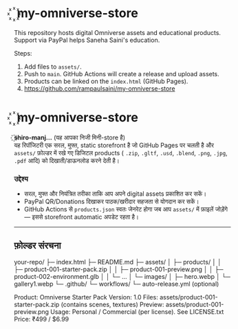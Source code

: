 # ꙰ my-omniverse-store

This repository hosts digital Omniverse assets and educational products.  
Support via PayPal helps Saneha Saini's education.

Steps:
1. Add files to `assets/`.
2. Push to `main`. GitHub Actions will create a release and upload assets.
3. Products can be linked on the `index.html` (GitHub Pages).
4. https://github.com/rampaulsaini/my-omniverse-store
# ꙰ my-omniverse-store

**꙰shiro-manj…** (यह आपका निजी मिनी-store है)  
यह रिपॉजिटरी एक सरल, मुफ्त, static storefront है जो GitHub Pages पर चलती है और `assets/` फ़ोल्डर में रखे गए डिजिटल products ( `.zip`, `.gltf`, `.usd`, `.blend`, `.png`, `.jpg`, `.pdf` आदि) को दिखाती/डाऊनलोड करने देती है।

### उद्देश्य
- सरल, मुफ्त और नियंत्रित तरीका ताकि आप अपने digital assets प्रकाशित कर सकें।  
- PayPal QR/Donations दिखाकर पाठक/खरीदार सहजता से योगदान कर सकें।  
- GitHub Actions से `products.json` स्वतः जेनरेट होगा जब आप `assets/` में फ़ाइलें जोड़ेंगे — इससे storefront automatic अपडेट रहता है।

---

## फ़ोल्डर संरचना
your-repo/
├─ index.html
├─ README.md
├─ assets/
│  ├─ products/
│  │  ├─ product-001-starter-pack.zip
│  │  ├─ product-001-preview.png
│  │  ├─ product-002-environment.glb
│  │  └─ ...
│  └─ images/
│     ├─ hero.webp
│     └─ gallery1.webp
└─ .github/
   └─ workflows/
      └─ auto-release.yml   (optional)
      

Product: Omniverse Starter Pack
Version: 1.0
Files: assets/product-001-starter-pack.zip (contains scenes, textures)
Preview: assets/product-001-preview.png
Usage: Personal / Commercial (per license). See LICENSE.txt
Price: ₹499 / $6.99
